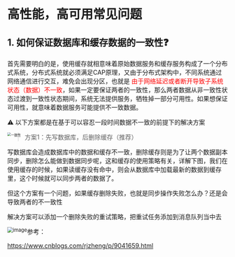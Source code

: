 # 高性能，高可用常见问题



## 1. 如何保证数据库和缓存数据的一致性❓

首先需要明白的是，使用缓存就相意味着原始数据服务和缓存服务构成了一个分布式系统，分布式系统就必须满足CAP原理，又由于分布式架构中，不同系统通过网络通信进行交互，难免会出现分区，也就是 <span style="color:red">由于网络延迟或者断开导致子系统状态（数据）不一致</span>，如果一定要保证两者的一致性，那么两者数据从非一致性状态过渡到一致性状态期间，系统无法提供服务，牺牲掉一部分可用性。如果想保证可用性，就意味着数据服务可能提供不一致数据。

⚠️ 以下方案都是在基于可以容忍一段时间数据不一致的前提下的解决方案

<img src="https://tuchuang-1256253537.cos.ap-shanghai.myqcloud.com/img/一致性.jpg" alt="一致性" style="zoom:53%;float:left" />



> 方案1：先写数据库，后删除缓存（推荐）

写数据库会造成数据库中的数据和缓存不一致，删除缓存则是为了让两个数据副本同步，删除怎么能做到数据同步呢，这和缓存的使用策略有关，详解下图，我们在使用缓存的时候，如果读缓存没有命中，则会从数据库中加载最新的数据到缓存里，这个时候就可以同步两者的数据了。

但这个方案有一个问题，如果缓存删除失败，也就是同步操作失败怎么办？还是会导致两者的不一致性

解决方案可以添加一个删除失败的重试策略，把重试任务添加到消息队列当中去

<img src="https://images.cnblogs.com/cnblogs_com/rjzheng/1202350/o_getkeyflow.png" alt="image" style="zoom:80%;float:left" />

















参考：

https://www.cnblogs.com/rjzheng/p/9041659.html